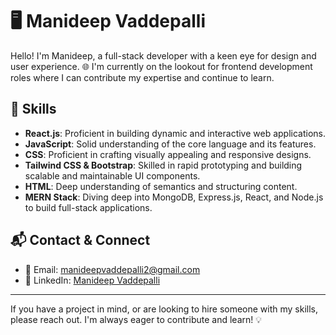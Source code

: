 # 🖥️ Manideep Vaddepalli

Hello! I'm Manideep, a full-stack developer with a keen eye for design and user experience. 🌐 I'm currently on the lookout for frontend development roles where I can contribute my expertise and continue to learn.

## 🚀 Skills
- **React.js**: Proficient in building dynamic and interactive web applications.
- **JavaScript**: Solid understanding of the core language and its features.
- **CSS**: Proficient in crafting visually appealing and responsive designs.
- **Tailwind CSS & Bootstrap**: Skilled in rapid prototyping and building scalable and maintainable UI components.
- **HTML**: Deep understanding of semantics and structuring content.
- **MERN Stack**: Diving deep into MongoDB, Express.js, React, and Node.js to build full-stack applications.

## 📬 Contact & Connect
- 📧 Email: [manideepvaddepalli2@gmail.com](mailto:manideepvaddepalli2@gmail.com)
- 🔗 LinkedIn: [Manideep Vaddepalli](https://www.linkedin.com/in/manideep-vaddepalli/)

---

If you have a project in mind, or are looking to hire someone with my skills, please reach out. I'm always eager to contribute and learn! 💡
